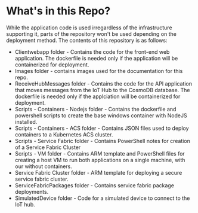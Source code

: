 # What's in this Repo?

While the application code is used irregardless of the infrastructure supporting it, parts of the repository won't be used depending on the deployment method. The contents of this repository is as follows:

* Clientwebapp folder - Contains the code for the front-end web application. The dockerfile is needed only if the application will be containerized for deployment. 
* Images folder - contains images used for the documentation for this repo. 
* ReceiveHubMessages folder - Contains the code for the API application that moves messages from the IoT Hub to the CosmoDB database.  The dockerfile is needed only if the applciation will be containerized for deployment.
* Scripts - Containers - Nodejs folder - Contains the dockerfile and powershell scripts to create the base windows container with NodeJS installed.
* Scripts - Containers - ACS folder - Contains JSON files used to deploy containers to a Kubernetes ACS cluster.
* Scripts - Service Fabric folder - Contains PowerShell notes for creation of a Service Fabric Cluster
* Scripts - VM folder - Contains ARM template and PowerShell files for creating a host VM to run both applications on a single machine, with our without containers.
* Service Fabric Cluster folder - ARM template for deploying a secure service fabric cluster.
* ServiceFabricPackages folder - Contains service fabric package deployments.
* SimulatedDevice folder - Code for a simulated device to connect to the IoT hub.

